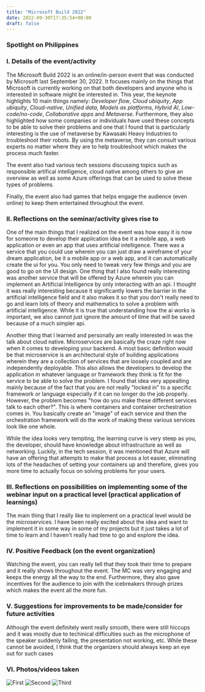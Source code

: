 ```yaml
---
title: "Microsoft Build 2022"
date: 2022-09-30T17:35:54+08:00
draft: false
---
```


### Spotlight on Philippines

### I. Details of the event/activity
The Microsoft Build 2022 is an online/in-person event that was conducted by Microsoft last September 30, 2022. It focuses mainly on the things that Microsoft is currently working on that both developers and anyone who is interested in software might be interested in. This year, the keynote highlights 10 main things namely: *Developer flow*, *Cloud ubiquity*, *App ubiquity*, *Cloud-native*, *Unified data*, *Models as platforms*, *Hybrid AI*, *Low-code/no-code*, *Collaborative apps* and *Metaverse*. Furthermore, they also highlighted how some companies or individuals have used these concepts to be able to solve their problems and one that I found that is particularly interesting is the use of metaverse by Kawasaki Heavy Industries to troubleshoot their robots. By using the metaverse, they can consult various experts no matter where they are to help troubleshoot which makes the process much faster. 

The event also had various tech sessions discussing topics such as responsible artifical intelligence, cloud native among others to give an overview as well as some Azure offerings that can be used to solve these types of problems. 

Finally, the event also had games that helps engage the audience (even online) to keep them entertained throughout the event. 

### II. Reflections on the seminar/activity gives rise to
One of the main things that I realized on the event was how easy it is now for someone to develop their application idea be it a mobile app, a web application or even an app that uses artificial intelligence. There was a service that you could use wherein you can just draw a wireframe of your dream application, be it a mobile app or a web app, and it can automatically create the ui for you. You only need to tweak very few things and you are good to go on the UI design. One thing that I also found really interesting was another service that will be offered by Azure wherein you can implement an Artificial Intelligence by only interacting with an api. I thought it was really interesting because it significantly lowers the barrier in the artificial intelligence field and it also makes it so that you don't really need to go and learn lots of theory and mathematics to solve a problem with artificial intelligence. While it is true that understanding how the ai works is important, we also cannot just ignore the amount of time that will be saved because of a much simpler api.

Another thing that I learned and personally am really interested in was the talk about cloud native. Microservices are basically the craze right now when it comes to developing your backend. A most basic definition would be that microservice is an architectural style of building applications wherein they are a collection of services that are loosely coupled and are independently deployable. This also allows the developers to develop the application in whatever language or framework they think is fit for the service to be able to solve the problem. I found that idea very appealling mainly because of the fact that you are not really "locked in" to a specific framework or language especially if it can no longer do the job properly. However, the problem becomes "how do you make these different services talk to each other?". This is where containers and container orchestration comes in. You basically create an "image" of each service and then the orchestration framework will do the work of making these various services look like one whole. 

While the idea looks very tempting, the learning curve is very steep as you, the developer, should have knowledge about infrastructure as well as networking. Luckily, in the tech session, it was mentioned that Azure will have an offering that attempts to make that process a lot easier, eliminating lots of the headaches of setting your containers up and therefore, gives you more time to actually focus on solving problems for your users.

### III. Reflections on possibilities on implementing some of the webinar input on a practical level (practical application of learnings)
The main thing that I really like to implement on a practical level would be the microservices. I have been really excited about the idea and want to implement it in some way in some of my projects but it just takes a lot of time to learn and I haven't really had time to go and explore the idea.

### IV. Positive Feedback (on the event organization)
Watching the event, you can really tell that they took their time to prepare and it really shows throughout the event. The MC was very engaging and keeps the energy all the way to the end. Furthermore, they also gave incentives for the audience to join with the icebreakers through prizes which makes the event all the more fun.

### V. Suggestions for improvements to be made/consider for future activities
Although the event definitely went really smooth, there were still hiccups and it was mostly due to techinical difficulties such as the microphone of the speaker suddenly failing, the presentation not working, etc. While these cannot be avoided, I think that the organizers should always keep an eye out for such cases

### VI. Photos/videos taken
![First](/seminars-educational-trips/posts/microsoft-build/images/6.png "First")
![Second](/seminars-educational-trips/posts/microsoft-build/images/8.png "Second")
![Third](/seminars-educational-trips/posts/microsoft-build/images/9.png "Third")